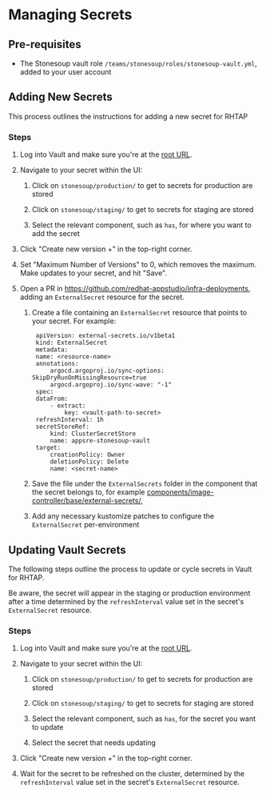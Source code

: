# Managing Secrets

## Pre-requisites

* The Stonesoup vault role `/teams/stonesoup/roles/stonesoup-vault.yml`, added to your user account

## Adding New Secrets

This process outlines the instructions for adding a new secret for RHTAP

### Steps

1. Log into Vault and make sure you're at the [root URL](https://vault.devshift.net/ui/vault/secrets).

2. Navigate to your secret within the UI:

    1. Click on `stonesoup/production/` to get to secrets for production are stored

    2. Click on `stonesoup/staging/` to get to secrets for staging are stored

    3. Select the relevant component, such as `has`, for where you want to add the secret

3. Click "Create new version +" in the top-right corner.

4. Set "Maximum Number of Versions" to 0, which removes the maximum. Make updates to your secret, and hit "Save".

5. Open a PR in https://github.com/redhat-appstudio/infra-deployments, adding an `ExternalSecret` resource for the secret.

    1. Create a file containing an `ExternalSecret` resource that points to your secret. For example:

       ```
        apiVersion: external-secrets.io/v1beta1
        kind: ExternalSecret
        metadata:
        name: <resource-name>
        annotations:
            argocd.argoproj.io/sync-options: SkipDryRunOnMissingResource=true
            argocd.argoproj.io/sync-wave: "-1"
        spec:
        dataFrom:
            - extract:
                key: <vault-path-to-secret>
        refreshInterval: 1h
        secretStoreRef:
            kind: ClusterSecretStore
            name: appsre-stonesoup-vault
        target:
            creationPolicy: Owner
            deletionPolicy: Delete
            name: <secret-name>
       ```
    
    2. Save the file under the `ExternalSecrets` folder in the component that the secret belongs to, for example [components/image-controller/base/external-secrets/](https://github.com/redhat-appstudio/infra-deployments/tree/main/components/image-controller/base/external-secrets/), 

    3. Add any necessary kustomize patches to configure the `ExternalSecret` per-environment

## Updating Vault Secrets

The following steps outline the process to update or cycle secrets in Vault for RHTAP.

Be aware, the secret will appear in the staging or production environment after a time determined by the `refreshInterval` value set in the secret's `ExternalSecret` resource.
### Steps

1. Log into Vault and make sure you're at the [root URL](https://vault.devshift.net/ui/vault/secrets).

2. Navigate to your secret within the UI:

    1. Click on `stonesoup/production/` to get to secrets for production are stored

    2. Click on `stonesoup/staging/` to get to secrets for staging are stored

    3. Select the relevant component, such as `has`, for the secret you want to update

    4. Select the secret that needs updating

3. Click "Create new version +" in the top-right corner.

4. Wait for the secret to be refreshed on the cluster, determined by the `refreshInterval` value set in the secret's `ExternalSecret` resource.
